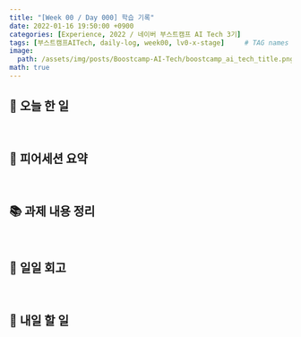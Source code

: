 ```yaml
---
title: "[Week 00 / Day 000] 학습 기록"
date: 2022-01-16 19:50:00 +0900
categories: [Experience, 2022 / 네이버 부스트캠프 AI Tech 3기]
tags: [부스트캠프AITech, daily-log, week00, lv0-x-stage]     # TAG names should always be lowercase
image: 
  path: /assets/img/posts/Boostcamp-AI-Tech/boostcamp_ai_tech_title.png
math: true
---
```

## **📝 오늘 한 일**


<br>

## **👥 피어세션 요약**


<br>

## **📚 과제 내용 정리**


<br>

## **🐾 일일 회고**


<br>

## **🚀 내일 할 일**
